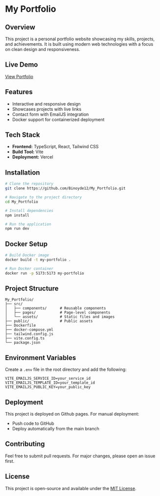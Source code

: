# My Portfolio

## Overview
This project is a personal portfolio website showcasing my skills, projects, and achievements. It is built using modern web technologies with a focus on clean design and responsiveness.

## Live Demo
[View Portfolio](https://Binoyde12.github.io/My_Portfolio/)


## Features
- Interactive and responsive design
- Showcases projects with live links
- Contact form with EmailJS integration
- Docker support for containerized deployment

## Tech Stack
- **Frontend:** TypeScript, React, Tailwind CSS
- **Build Tool:** Vite
- **Deployment:** Vercel

## Installation
```bash
# Clone the repository
git clone https://github.com/Binoyde12/My_Portfolio.git

# Navigate to the project directory
cd My_Portfolio

# Install dependencies
npm install

# Run the application
npm run dev
```

## Docker Setup
```bash
# Build Docker image
docker build -t my-portfolio .

# Run Docker container
docker run -p 5173:5173 my-portfolio
```

## Project Structure
```
My_Portfolio/
├── src/
│   ├── components/      # Reusable components
│   ├── pages/           # Page-level components
│   └── assets/          # Static files and images
├── public/              # Public assets
├── Dockerfile
├── docker-compose.yml
├── tailwind.config.js
├── vite.config.ts
└── package.json
```

## Environment Variables
Create a `.env` file in the root directory and add the following:
```
VITE_EMAILJS_SERVICE_ID=your_service_id
VITE_EMAILJS_TEMPLATE_ID=your_template_id
VITE_EMAILJS_PUBLIC_KEY=your_public_key
```

## Deployment
This project is deployed on Github pages. For manual deployment:
- Push code to GitHub
- Deploy automatically from the main branch

## Contributing
Feel free to submit pull requests. For major changes, please open an issue first.

## License
This project is open-source and available under the [MIT License](LICENSE).



